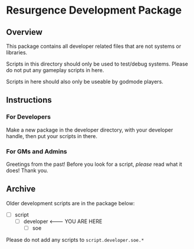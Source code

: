 


# Resurgence Development Package

## Overview
This package contains all developer related files that are not systems or libraries.

Scripts in this directory should only be used to test/debug systems. Please do not put any gameplay scripts in here.

Scripts in here should also only be useable by godmode players.

##  Instructions


###  For Developers
    
Make a new package in the developer directory, with your developer handle, then put your scripts in there.
### For GMs and Admins
    
Greetings from the past! Before you look for a script, _please_ read what it does! Thank you.

## Archive
Older development scripts are in the package below:

- [ ] script
    - [ ] developer <--- YOU ARE HERE
        - [ ] soe

Please do not add any scripts to `script.developer.soe.*`
